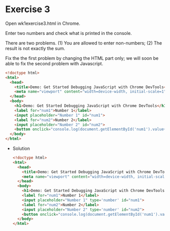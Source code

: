 # Exercise 3

Open wk1exercise3.html in Chrome.

Enter two numbers and check what is printed in the console.

There are two problems. (1) You are allowed to enter non-numbers; (2) The result is not exactly the sum.

Fix the the first problem by changing the HTML part only; we will soon be able to fix the second problem with Javascript.

```html
<!doctype html>
<html>
  <head>
    <title>Demo: Get Started Debugging JavaScript with Chrome DevTools</title>
    <meta name="viewport" content="width=device-width, initial-scale=1">
  </head>
  <body>
    <h1>Demo: Get Started Debugging JavaScript with Chrome DevTools</h1>
    <label for="num1">Number 1</label>
    <input placeholder="Number 1" id="num1">
    <label for="num2">Number 2</label>
    <input placeholder="Number 2" id="num2">
    <button onclick="console.log(document.getElementById('num1').value+document.getElementById('num2').value)">Add Number 1 and Number 2</button>
  </body>
</html>
```

- Solution
    
    ```html
    <!doctype html>
    <html>
      <head>
        <title>Demo: Get Started Debugging JavaScript with Chrome DevTools</title>
        <meta name="viewport" content="width=device-width, initial-scale=1">
      </head>
      <body>
        <h1>Demo: Get Started Debugging JavaScript with Chrome DevTools</h1>
        <label for="num1">Number 1</label>
        <input placeholder="Number 1" type='number' id="num1">
        <label for="num2">Number 2</label>
        <input placeholder="Number 2" type='number' id="num2">
        <button onclick="console.log(document.getElementById('num1').value+document.getElementById('num2').value)">Add Number 1 and Number 2</button>
      </body>
    </html>
    ```
